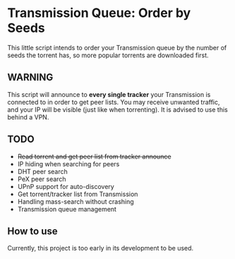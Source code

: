 # Transmission Queue: Order by Seeds

This little script intends to order your Transmission queue by the number of seeds the torrent has, so more popular torrents are downloaded first.

## WARNING

This script will announce to **every single tracker** your Transmission is connected to in order to get peer lists. You may receive unwanted traffic, and your IP will be visible (just like when torrenting). It is advised to use this behind a VPN.

## TODO

- ~~Read torrent and get peer list from tracker announce~~
- IP hiding when searching for peers
- DHT peer search
- PeX peer search
- UPnP support for auto-discovery
- Get torrent/tracker list from Transmission
- Handling mass-search without crashing
- Transmission queue management

## How to use

Currently, this project is too early in its development to be used.